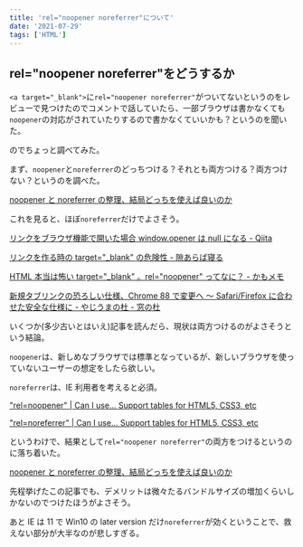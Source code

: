 ```yaml
---
title: 'rel="noopener noreferrer"について'
date: '2021-07-29'
tags: ['HTML']
---
```


## rel="noopener noreferrer"をどうするか

`<a target="_blank">`に`rel="noopener noreferrer"`がついてないというのをレビューで見つけたのでコメントで話していたら、一部ブラウザは書かなくても`noopener`の対応がされていたりするので書かなくていいかも？というのを聞いた。

のでちょっと調べてみた。

まず、`noopener`と`noreferrer`のどっちつける？それとも両方つける？両方つけない？というのを調べた。

[noopener と noreferrer の整理、結局どっちを使えば良いのか](https://blog.ojisan.io/noreferrer-noopener)

これを見ると、ほぼ`noreferrer`だけでよさそう。

[リンクをブラウザ機能で開いた場合 window\.opener は null になる \- Qiita](https://qiita.com/khsk/items/b07be22bb11f9202d49b)

[リンクを作る時の target="\_blank" の危険性 \- 隙あらば寝る](https://yoru9zine.hatenablog.com/entry/2017/03/17/230729)

[HTML 本当は怖い target="\_blank" 。rel="noopener" ってなに？ \- かもメモ](https://chaika.hatenablog.com/entry/2018/12/06/110000)

[新規タブリンクの恐ろしい仕様、Chrome 88 で変更へ ～ Safari/Firefox に合わせた安全な仕様に \- やじうまの杜 \- 窓の杜](https://forest.watch.impress.co.jp/docs/serial/yajiuma/1291549.html)

いくつか(多少古いとはいえ)記事を読んだら、現状は両方つけるのがよさそうという結論。

`noopener`は、新しめなブラウザでは標準となっているが、新しいブラウザを使っていないユーザーの想定をしたら欲しい。

`noreferrer`は、IE 利用者を考えると必須。

["rel=noopener" \| Can I use\.\.\. Support tables for HTML5, CSS3, etc](https://caniuse.com/?search=rel%3Dnoopener)

["rel=noreferrer" \| Can I use\.\.\. Support tables for HTML5, CSS3, etc](https://caniuse.com/?search=rel%3Dnoreferrer)

というわけで、結果として`rel="noopener noreferrer"`の両方をつけるというのに落ち着いた。

[noopener と noreferrer の整理、結局どっちを使えば良いのか](https://blog.ojisan.io/noreferrer-noopener)

先程挙げたこの記事でも、デメリットは微々たるバンドルサイズの増加くらいしかないのでつけたほうがよさそう。

あと IE は 11 で Win10 の later version だけ`noreferrer`が効くということで、救えない部分が大半なのが悲しすぎる。
